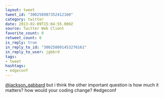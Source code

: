 ```yaml
---
layout: tweet
tweet_id: "300258987352412160"
category: twitter
date: 2013-02-09T15:04:55.000Z
source: Twitter Web Client
favorite_count: 0
retweet_count: 0
is_reply: true
in_reply_to_id: "300258091453276161"
in_reply_to_user: jgbbrd
tags:
- tweet
hashtags:
- edgeconf
---
```


[@jackson_gabbard](https://twitter.com/@jackson_gabbard) but i think the other important question is how much it matters? how would your coding change? #edgeconf
